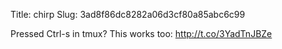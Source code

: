 Title: chirp
Slug: 3ad8f86dc8282a06d3cf80a85abc6c99

Pressed Ctrl-s in tmux? This works too: <a href="http://t.co/3YadTnJBZe">http://t.co/3YadTnJBZe</a>
